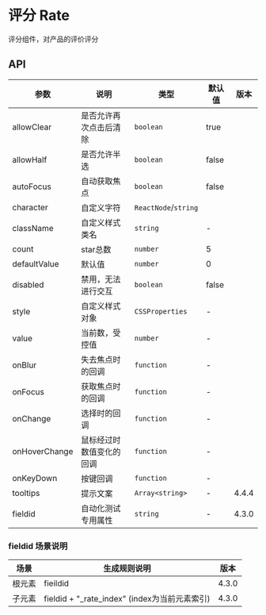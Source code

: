 # 评分 Rate

评分组件，对产品的评价评分

## API

<!--Rate-->
| 参数 | 说明 | 类型 | 默认值 | 版本 |
| --- | --- | --- | --- | --- |
|allowClear|是否允许再次点击后清除    |`boolean`|true|
|allowHalf|是否允许半选|`boolean`|false|
|autoFocus|自动获取焦点|`boolean`|false|
|character|自定义字符|`ReactNode`/`string`|<Icon type="uf-star" />|
|className|自定义样式类名|`string`|-|
|count|star总数|`number`|5|
|defaultValue|默认值|`number`|0|
|disabled|禁用，无法进行交互|`boolean`|false|
|style|    自定义样式对象|`CSSProperties`|-|
|value|当前数，受控值|`number`|-|
|onBlur|失去焦点时的回调|`function`|-|
|onFocus|获取焦点时的回调|`function`|-|
|onChange|选择时的回调|`function`|-|
|onHoverChange|鼠标经过时数值变化的回调|`function`|-|
|onKeyDown|按键回调|`function`|-|
|tooltips|提示文案|`Array<string>`|-|4.4.4
|fieldid|自动化测试专用属性|`string`|-|4.3.0


### fieldid 场景说明

| 场景     | 生成规则说明                   | 版本  |
| -------- | ----------------------------- | ----- |
| 根元素   | fieildid                      | 4.3.0 |
| 子元素 | fieldid + "\_rate_index" (index为当前元素索引) | 4.3.0 |
